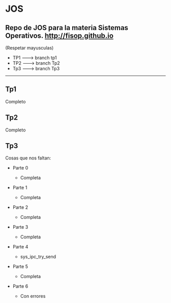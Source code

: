 # JOS
Repo de JOS para la materia Sistemas Operativos.
http://fisop.github.io
--------
(Respetar mayusculas)

- TP1 ---> branch tp1
- TP2 ---> branch Tp2 
- Tp3 ---> branch Tp3

--------
## Tp1

Completo

## Tp2

Completo

## Tp3

Cosas que nos faltan:

- Parte 0
  - Completa

- Parte 1
  - Completa
 
- Parte 2
  - Completa
  
- Parte 3
  - Completa
  
- Parte 4
  - sys_ipc_try_send
  
- Parte 5
  - Completa
  
- Parte 6
  - Con errores
